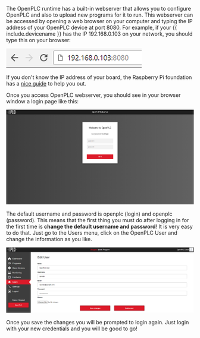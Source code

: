 
The OpenPLC runtime has a built-in webserver that allows you to configure
OpenPLC and also to upload new programs for it to run. This webserver can be
accessed by opening a web browser on your computer and typing the IP address
of your OpenPLC device at port 8080. For example, if your {{ include.devicename }}
has the IP 192.168.0.103 on your network, you should type this on your browser:

![](/runtime/img/ipaddress.webp)

If you don't know the IP address of your board, the Raspberry Pi foundation
has a [nice guide](https://www.raspberrypi.org/documentation/remote-access/ip-address.md)
to help you out.

Once you access OpenPLC webserver, you should see in your browser window a
login page like this:

![](/runtime/img/login.webp)

The default username and password is openplc (login) and openplc (password).
This means that the first thing you must do after logging in for the first
time is **change the default username and password**! It is very easy to do
that. Just go to the Users menu, click on the OpenPLC User and change the
information as you like.

![](/runtime/img/edituser.webp)

Once you save the changes you will be prompted to login again. Just login with
your new credentials and you will be good to go!
